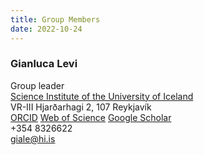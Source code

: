 ```yaml
---
title: Group Members
date: 2022-10-24
---
```


<style type="text/css">
img.photo {
  height: 250px;
  border-radius: 50%;
}
</style>

### Gianluca Levi   

<!-- <img class="photo" src="/img/PFLoos.png" alt="Titou" /> -->

Group leader   
[Science Institute of the University of Iceland](https://raunvisindastofnun.hi.is/the_science_institute)  
VR-III Hjarðarhagi 2, 107 Reykjavík  
[ORCID](https://orcid.org/0000-0002-4542-0653) [Web of Science](https://www.webofscience.com/wos/author/record/GYQ-9226-2022) [Google Scholar](https://scholar.google.com/citations?user=HhElK98AAAAJ&hl=en)  
+354 8326622   
giale@hi.is
